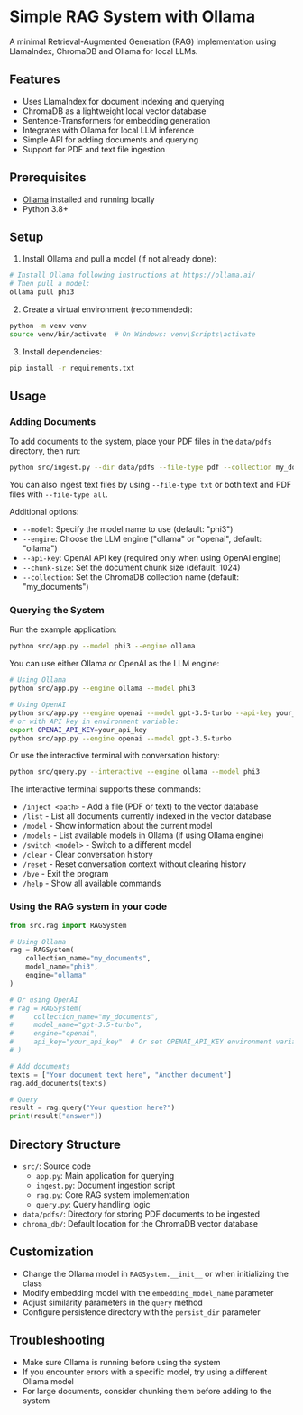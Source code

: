 # Simple RAG System with Ollama

A minimal Retrieval-Augmented Generation (RAG) implementation using LlamaIndex, ChromaDB and Ollama for local LLMs.

## Features

- Uses LlamaIndex for document indexing and querying
- ChromaDB as a lightweight local vector database
- Sentence-Transformers for embedding generation
- Integrates with Ollama for local LLM inference
- Simple API for adding documents and querying
- Support for PDF and text file ingestion

## Prerequisites

- [Ollama](https://ollama.ai/) installed and running locally
- Python 3.8+

## Setup

1. Install Ollama and pull a model (if not already done):
```bash
# Install Ollama following instructions at https://ollama.ai/
# Then pull a model:
ollama pull phi3
```

2. Create a virtual environment (recommended):
```bash
python -m venv venv
source venv/bin/activate  # On Windows: venv\Scripts\activate
```

3. Install dependencies:
```bash
pip install -r requirements.txt
```

## Usage

### Adding Documents

To add documents to the system, place your PDF files in the `data/pdfs` directory, then run:

```bash
python src/ingest.py --dir data/pdfs --file-type pdf --collection my_documents
```

You can also ingest text files by using `--file-type txt` or both text and PDF files with `--file-type all`.

Additional options:
- `--model`: Specify the model name to use (default: "phi3")
- `--engine`: Choose the LLM engine ("ollama" or "openai", default: "ollama")
- `--api-key`: OpenAI API key (required only when using OpenAI engine)
- `--chunk-size`: Set the document chunk size (default: 1024)
- `--collection`: Set the ChromaDB collection name (default: "my_documents")

### Querying the System

Run the example application:
```bash
python src/app.py --model phi3 --engine ollama
```

You can use either Ollama or OpenAI as the LLM engine:
```bash
# Using Ollama
python src/app.py --engine ollama --model phi3

# Using OpenAI
python src/app.py --engine openai --model gpt-3.5-turbo --api-key your_api_key
# or with API key in environment variable:
export OPENAI_API_KEY=your_api_key
python src/app.py --engine openai --model gpt-3.5-turbo
```

Or use the interactive terminal with conversation history:
```bash
python src/query.py --interactive --engine ollama --model phi3
```

The interactive terminal supports these commands:
- `/inject <path>` - Add a file (PDF or text) to the vector database
- `/list` - List all documents currently indexed in the vector database
- `/model` - Show information about the current model
- `/models` - List available models in Ollama (if using Ollama engine)
- `/switch <model>` - Switch to a different model
- `/clear` - Clear conversation history
- `/reset` - Reset conversation context without clearing history
- `/bye` - Exit the program
- `/help` - Show all available commands

### Using the RAG system in your code

```python
from src.rag import RAGSystem

# Using Ollama
rag = RAGSystem(
    collection_name="my_documents",
    model_name="phi3",
    engine="ollama"
)

# Or using OpenAI
# rag = RAGSystem(
#     collection_name="my_documents",
#     model_name="gpt-3.5-turbo",
#     engine="openai",
#     api_key="your_api_key"  # Or set OPENAI_API_KEY environment variable
# )

# Add documents
texts = ["Your document text here", "Another document"]
rag.add_documents(texts)

# Query
result = rag.query("Your question here?")
print(result["answer"])
```

## Directory Structure

- `src/`: Source code
  - `app.py`: Main application for querying
  - `ingest.py`: Document ingestion script
  - `rag.py`: Core RAG system implementation
  - `query.py`: Query handling logic
- `data/pdfs/`: Directory for storing PDF documents to be ingested
- `chroma_db/`: Default location for the ChromaDB vector database

## Customization

- Change the Ollama model in `RAGSystem.__init__` or when initializing the class
- Modify embedding model with the `embedding_model_name` parameter
- Adjust similarity parameters in the `query` method
- Configure persistence directory with the `persist_dir` parameter

## Troubleshooting

- Make sure Ollama is running before using the system
- If you encounter errors with a specific model, try using a different Ollama model
- For large documents, consider chunking them before adding to the system